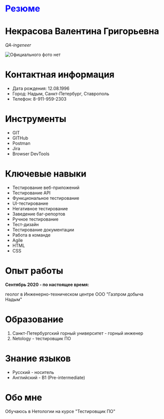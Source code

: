 <html lang="ru">
    <head>
        <meta charset="utf-8">
    </head>
    <body><h1 style="font: Arial; size: 50; color: blue">Резюме</h1>
        <p><h1 style="font: Arial; size: 30; color: black">Некрасова Валентина Григорьевна</h1></p>
        <p><i>QA-ingeneer</i></p> 
        <p><image src="images\Photo.jpg" alt="Официального фото нет"></image></p>    
        <p><h1 style="font: Arial; size: 30; color: black">Контактная информация</h1></p>        
           <ul>
           <li>Дата рождения: 12.08.1996</li>
           <li>Город: Надым, Санкт-Петербург, Ставрополь</li>
           <li>Телефон: 8-911-959-2303</li>    
           </ul>
        <p><h1 style="font: Arial; size: 30; color: black">Инструменты</h1></p>   
            <ul>
            <li>GIT</li>
            <li>GITHub</li>
            <li>Postman</li> 
            <li>Jira</li>
            <li>Browser DevTools</li>   
            </ul>
         <p><h1 style="font: Arial; size: 30; color: black">Ключевые навыки</h1></p> 
            <ul>
            <li>Тестирование веб-приложений</li>
            <li>Тестирование API</li>
            <li>Функциональное тестирование</li> 
            <li>UI-тестирование</li>
            <li>Негативное тестирование</li>
            <li>Заведение баг-репортов</li>
            <li>Ручное тестирование</li>
            <li>Тест-дизайн</li>
            <li>Тестирование документации</li>
            <li>Работа в команде</li>
            <li>Agile</li>
            <li>HTML</li>
            <li>CSS</li>
            </ul>
         <p><h1 style="font: Arial; size: 30; color: black">Опыт работы</h1></p>
         <p><b>Сентябрь 2020 - по настоящее время:</b></p> 
        <p>геолог в Инженерно-техническом центре ООО "Газпром добыча Надым"</p>        
        <p><h1 style="font: Arial; size: 30; color: black">Образование</h1></p>
            <ol>
            <li>Санкт-Петербургский горный университет - горный инженер</li>
            <li>Netology - тестировщик ПО</li>
            </ol>   
        <p><h1 style="font: Arial; size: 30; color: black">Знание языков</h1></p>
            <ul>
            <li>Русский - носитель</li>
            <li>Английский - B1 (Pre-intermediate)</li>
            </ul> 
        <p><h1 style="font: Arial; size: 30; color: black">Обо мне</h1></p>
        <p>Обучаюсь в Нетологии на курсе "Тестировщик ПО"</p>
    </body>
</html>
